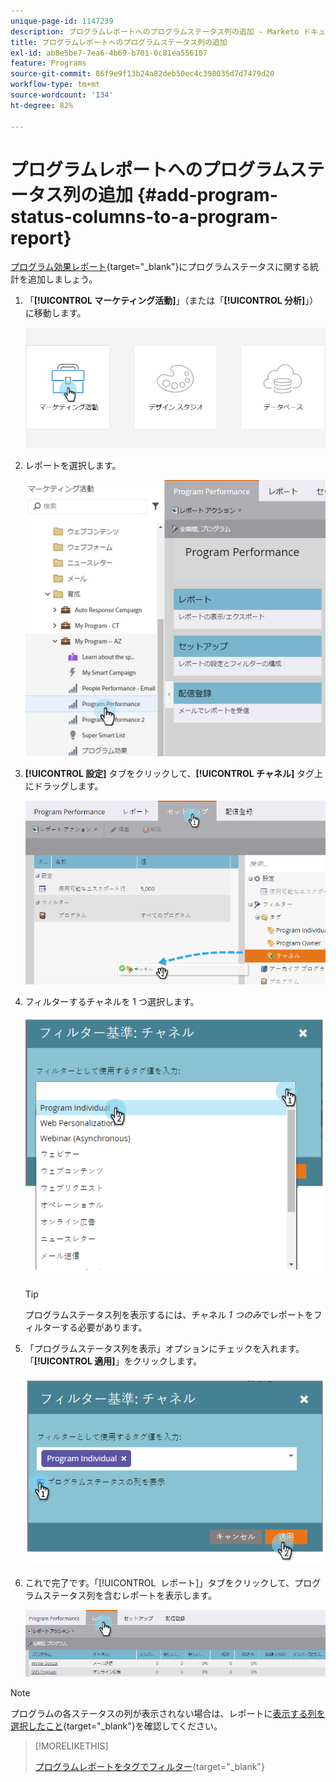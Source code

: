 ```yaml
---
unique-page-id: 1147239
description: プログラムレポートへのプログラムステータス列の追加 - Marketo ドキュメント - 製品ドキュメント
title: プログラムレポートへのプログラムステータス列の追加
exl-id: ab8e5be7-7ea6-4b69-b701-0c81ea556107
feature: Programs
source-git-commit: 86f9e9f13b24a82deb50ec4c398035d7d7479d20
workflow-type: tm+mt
source-wordcount: '134'
ht-degree: 82%

---
```


# プログラムレポートへのプログラムステータス列の追加 {#add-program-status-columns-to-a-program-report}

[プログラム効果レポート](/help/marketo/product-docs/core-marketo-concepts/programs/program-performance-report/create-a-program-performance-report.md){target="_blank"}にプログラムステータスに関する統計を追加しましょう。

1. 「**[!UICONTROL マーケティング活動]**」（または「**[!UICONTROL 分析]**」）に移動します。

   ![](assets/login-marketing-activities-2.png)

1. レポートを選択します。

   ![](assets/emailperformance.jpg)

1. **[!UICONTROL 設定]** タブをクリックして、**[!UICONTROL チャネル]** タグ上にドラッグします。

   ![](assets/image2014-9-23-16-3a26-3a38.png)

1. フィルターするチャネルを 1 つ選択します。

   ![](assets/image2014-9-23-16-3a26-3a48.png)

   >[!TIP]
   >
   >プログラムステータス列を表示するには、チャネル _1 つのみ_&#x200B;でレポートをフィルターする必要があります。

1. 「プログラムステータス列を表示」オプションにチェックを入れます。「**[!UICONTROL 適用]**」をクリックします。

   ![](assets/image2014-9-23-16-3a26-3a53.png)

1. これで完了です。「[!UICONTROL &#x200B; レポート &#x200B;]」タブをクリックして、プログラムステータス列を含むレポートを表示します。

   ![](assets/programreport.jpg)

>[!NOTE]
>
>プログラムの各ステータスの列が表示されない場合は、レポートに[表示する列を選択したこと](/help/marketo/product-docs/reporting/basic-reporting/editing-reports/select-report-columns.md){target="_blank"}を確認してください。

>[!MORELIKETHIS]
>
>[プログラムレポートをタグでフィルター](/help/marketo/product-docs/core-marketo-concepts/programs/program-performance-report/filter-a-program-report-by-tag.md){target="_blank"}
